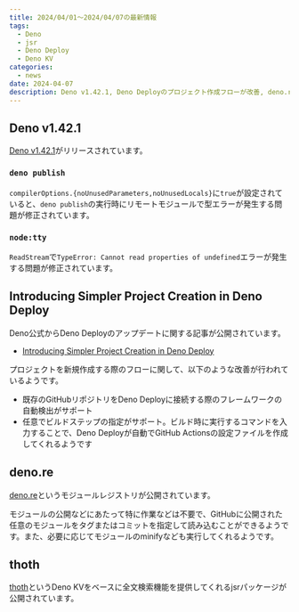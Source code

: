 ```yaml
---
title: 2024/04/01〜2024/04/07の最新情報
tags:
  - Deno
  - jsr
  - Deno Deploy
  - Deno KV
categories:
  - news
date: 2024-04-07
description: Deno v1.42.1, Deno Deployのプロジェクト作成フローが改善, deno.re (GitHubベースのパッケージレジストリ), thoth (Deno KVをベースに全文検索機能を提供するパッケージ)
---
```


## Deno v1.42.1

[Deno v1.42.1](https://github.com/denoland/deno/releases/tag/v1.42.1)がリリースされています。

### `deno publish`

`compilerOptions.{noUnusedParameters,noUnusedLocals}`に`true`が設定されていると、`deno publish`の実行時にリモートモジュールで型エラーが発生する問題が修正されています。

### `node:tty`

`ReadStream`で`TypeError: Cannot read properties of undefined`エラーが発生する問題が修正されています。

## Introducing Simpler Project Creation in Deno Deploy

Deno公式からDeno Deployのアップデートに関する記事が公開されています。

- [Introducing Simpler Project Creation in Deno Deploy](https://deno.com/blog/simpler-project-creation-deploy)

プロジェクトを新規作成する際のフローに関して、以下のような改善が行われているようです。

- 既存のGitHubリポジトリをDeno Deployに接続する際のフレームワークの自動検出がサポート
- 任意でビルドステップの指定がサポート。ビルド時に実行するコマンドを入力することで、Deno Deployが自動でGitHub Actionsの設定ファイルを作成してくれるようです

## deno.re

[deno.re](https://github.com/boywithkeyboard/deno.re)というモジュールレジストリが公開されています。

モジュールの公開などにあたって特に作業などは不要で、GitHubに公開された任意のモジュールをタグまたはコミットを指定して読み込むことができるようです。また、必要に応じてモジュールのminifyなども実行してくれるようです。

## thoth

[thoth](https://github.com/Octo8080X/thoth)というDeno KVをベースに全文検索機能を提供してくれるjsrパッケージが公開されています。
